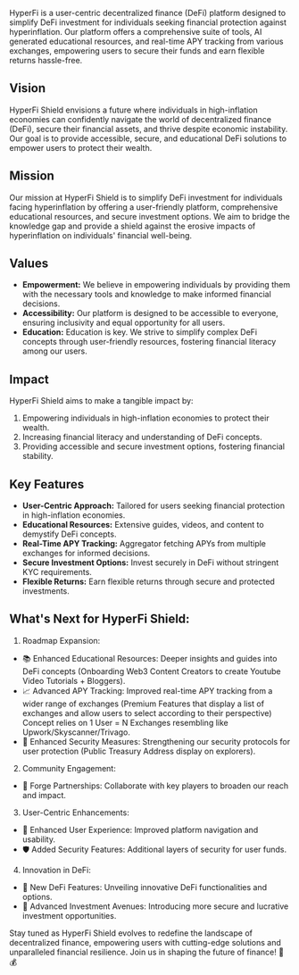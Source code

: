 HyperFi is a user-centric decentralized finance (DeFi) platform designed to simplify DeFi investment for individuals seeking financial protection against hyperinflation. Our platform offers a comprehensive suite of tools, AI generated educational resources, and real-time APY tracking from various exchanges, empowering users to secure their funds and earn flexible returns hassle-free.

## Vision
HyperFi Shield envisions a future where individuals in high-inflation economies can confidently navigate the world of decentralized finance (DeFi), secure their financial assets, and thrive despite economic instability. Our goal is to provide accessible, secure, and educational DeFi solutions to empower users to protect their wealth.

## Mission
Our mission at HyperFi Shield is to simplify DeFi investment for individuals facing hyperinflation by offering a user-friendly platform, comprehensive educational resources, and secure investment options. We aim to bridge the knowledge gap and provide a shield against the erosive impacts of hyperinflation on individuals' financial well-being.

## Values
- **Empowerment:** We believe in empowering individuals by providing them with the necessary tools and knowledge to make informed financial decisions.
- **Accessibility:** Our platform is designed to be accessible to everyone, ensuring inclusivity and equal opportunity for all users.
- **Education:** Education is key. We strive to simplify complex DeFi concepts through user-friendly resources, fostering financial literacy among our users.

## Impact
HyperFi Shield aims to make a tangible impact by:

1. Empowering individuals in high-inflation economies to protect their wealth.
2. Increasing financial literacy and understanding of DeFi concepts.
3. Providing accessible and secure investment options, fostering financial stability.

## Key Features

- **User-Centric Approach:** Tailored for users seeking financial protection in high-inflation economies.
- **Educational Resources:** Extensive guides, videos, and content to demystify DeFi concepts.
- **Real-Time APY Tracking:** Aggregator fetching APYs from multiple exchanges for informed decisions.
- **Secure Investment Options:** Invest securely in DeFi without stringent KYC requirements.
- **Flexible Returns:** Earn flexible returns through secure and protected investments.

## What's Next for HyperFi Shield:

1. Roadmap Expansion:
- 📚 Enhanced Educational Resources: Deeper insights and guides into DeFi concepts (Onboarding Web3 Content Creators to create Youtube Video Tutorials + Bloggers).
- 📈 Advanced APY Tracking: Improved real-time APY tracking from a wider range of exchanges (Premium Features that display a list of exchanges and allow users to select according to their perspective) Concept relies on 1 User = N Exchanges resembling like Upwork/Skyscanner/Trivago.
- 🔐 Enhanced Security Measures: Strengthening our security protocols for user protection (Public Treasury Address display on explorers).

2. Community Engagement:
- 🤝 Forge Partnerships: Collaborate with key players to broaden our reach and impact.

3. User-Centric Enhancements:
- 📱 Enhanced User Experience: Improved platform navigation and usability.
- 🛡️ Added Security Features: Additional layers of security for user funds.

4. Innovation in DeFi:
- 🌟 New DeFi Features: Unveiling innovative DeFi functionalities and options.
- 🚀 Advanced Investment Avenues: Introducing more secure and lucrative investment opportunities.

Stay tuned as HyperFi Shield evolves to redefine the landscape of decentralized finance, empowering users with cutting-edge solutions and unparalleled financial resilience. Join us in shaping the future of finance! 🌟💰
